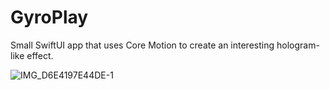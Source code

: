# GyroPlay

Small SwiftUI app that uses Core Motion to create an interesting hologram-like effect.


![IMG_D6E4197E44DE-1](https://user-images.githubusercontent.com/25376335/140613879-14ea5e6f-c559-4381-b33d-a454fb2ca46b.jpeg)
